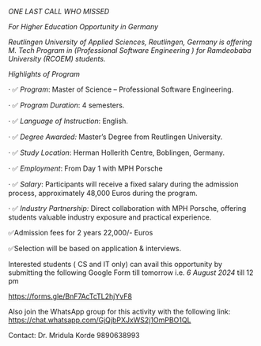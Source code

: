 
*ONE  LAST CALL WHO MISSED*

*For Higher Education Opportunity in Germany*

*Reutlingen University of Applied Sciences, Reutlingen, Germany is offering M. Tech Program in (Professional Software Engineering ) for Ramdeobaba University (RCOEM) students.*

*Highlights of Program*

·      ✅ *Program*: Master of Science – Professional Software Engineering.

·       ✅ *Program Duration*: 4 semesters.

·       ✅ *Language of Instruction*: English.

·       ✅ *Degree Awarded:* Master’s Degree from Reutlingen University.

·       ✅ *Study Location*: Herman Hollerith Centre, Boblingen, Germany.

·       ✅ *Employment*: From Day 1 with MPH Porsche

·       ✅ *Salary*: Participants will receive a fixed salary during the admission process, approximately 48,000 Euros during the program.

·      ✅ *Industry Partnership:* Direct collaboration with MPH Porsche, offering students valuable industry exposure and practical experience.

✅Admission fees for 2 years 22,000/- Euros

✅Selection will be based on application & interviews.



Interested students ( CS and IT only) can avail this opportunity by submitting the following Google Form till tomorrow i.e. *6 August 2024* till 12 pm

https://forms.gle/BnF7AcTcTL2hjYvF8


Also join the WhatsApp group for this activity with the following link:
https://chat.whatsapp.com/GjQjbPXJxWS2j1OmPBO1QL

Contact: Dr. Mridula Korde 
9890638993